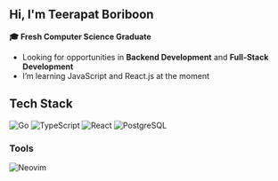 ## Hi, I'm Teerapat Boriboon
**🎓 Fresh Computer Science Graduate**
- Looking for opportunities in **Backend Development** and **Full-Stack Development**
- I’m learning JavaScript and React.js at the moment

## Tech Stack
![Go](https://img.shields.io/badge/-Go-00ADD8?style=flat-square&logo=go&logoColor=white)
![TypeScript](https://img.shields.io/badge/TypeScript-3178C6?logo=TypeScript&logoColor=FFF&style=flat-square)
![React](https://img.shields.io/badge/-React-61DAFB?style=flat-square&logo=react&logoColor=black)
![PostgreSQL](https://img.shields.io/badge/-PostgreSQL-336791?style=flat-square&logo=postgresql&logoColor=white)

### Tools
![Neovim](https://img.shields.io/badge/-Neovim-57A143?style=flat-square&logo=neovim&logoColor=white)
